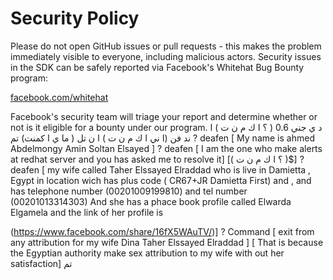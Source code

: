 # Security Policy

Please do not open GitHub issues or pull requests - this makes the problem immediately visible to everyone, including malicious actors. Security issues in the SDK can be safely reported via Facebook's Whitehat Bug Bounty program:

[facebook.com/whitehat](https://www.facebook.com/whitehat)

Facebook's security team will triage your report and determine whether or not is it eligible for a bounty under our program.
د ي جني 0.6 ( ؟ ا ك م ن ت ) ا ند فن (ا ني ا ك م ن ت ) ا ن تل ( ما ي ا كمنت) تم 
? deafen [ My name is ahmed Abdelmongy Amin Soltan Elsayed ] 
 ? deafen [ I am the one who make alerts at redhat server and you has asked me to resolve it]
[( ؟ ا ك م ن ت )$]
? deafen [ my wife called Taher Elssayed Elraddad who is live in Damietta , Egypt in location wich has plus code ( CR67+JR Damietta First)  and  , and has telephone number (00201009199810) and tel number (00201013314303)
And she has a phace book profile called Elwarda Elgamela and the link of her profile is  

(https://www.facebook.com/share/16fX5WAuTV/)]
? Command [ exit from any attribution for my wife Dina Taher Elssayed Elraddad ] [ That is because the Egyptian authority make sex attribution to my wife with out her satisfaction]
تم
